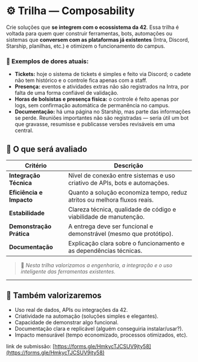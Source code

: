# ⚙️ Trilha — Composability

Crie soluções que **se integrem com o ecossistema da 42**.
Essa trilha é voltada para quem quer construir ferramentas, bots, automações ou sistemas que **conversem com as plataformas já existentes** (Intra, Discord, Starship, planilhas, etc.) e otimizem o funcionamento do campus.

### 🧩 Exemplos de dores atuais:
- **Tickets:** hoje o sistema de tickets é simples e feito via Discord; o cadete não tem histórico e o controle fica apenas com a staff.
- **Presença:** eventos e atividades extras não são registrados na Intra, por falta de uma forma confiável de validação.
- **Horas de bolsistas e presença física:** o controle é feito apenas por logs, sem confirmação automática de permanência no campus.
- **Documentação:** há uma página no Starship, mas parte das informações se perde. Reuniões importantes não são registradas — seria útil um bot que gravasse, resumisse e publicasse versões revisáveis em uma central.

## 🧠 O que será avaliado

| Critério | Descrição |
|-----------|------------|
| **Integração Técnica** | Nível de conexão entre sistemas e uso criativo de APIs, bots e automações. |
| **Eficiência e Impacto** | Quanto a solução economiza tempo, reduz atritos ou melhora fluxos reais. |
| **Estabilidade** | Clareza técnica, qualidade de código e viabilidade de manutenção. |
| **Demonstração Prática** | A entrega deve ser funcional e demonstrável (mesmo que protótipo). |
| **Documentação** | Explicação clara sobre o funcionamento e as dependências técnicas. |

> 💬 *Nesta trilha valorizamos a engenharia, a integração e o uso inteligente das ferramentas existentes.*


---

## 🏅 Também valorizaremos

- Uso real de dados, APIs ou integrações da 42.
- Criatividade na automação (soluções simples e elegantes).
- Capacidade de demonstrar algo funcional.
- Documentação clara e replicável (alguém conseguiria instalar/usar?).
- Impacto mensurável (tempo economizado, processos otimizados, etc).

link de submissão: [https://forms.gle/HmkycTJCSUV9jty58](https://forms.gle/HmkycTJCSUV9jty58)